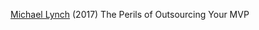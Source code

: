
[Michael Lynch](https://www.indiehackers.com/@mtlynch/459e942096)
(2017) The Perils of Outsourcing Your MVP
